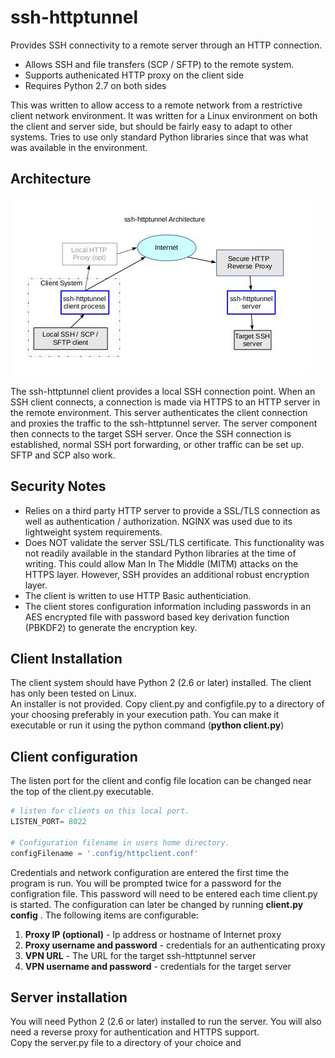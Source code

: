 # ssh-httptunnel
Provides SSH connectivity to a remote server through an HTTP connection.
* Allows SSH and file transfers (SCP / SFTP) to the remote system.
* Supports authenicated HTTP proxy on the client side
* Requires Python 2.7 on both sides

This was written to allow access to a remote network from a restrictive client network environment. It was written for a Linux environment on both the client and server side, but should be fairly easy to adapt to other systems. Tries to use only standard Python libraries since that was what was available in the environment.

## Architecture
![alt text](https://github.com/FixItDad/ssh-httptunnel/raw/master/docs/architecture.jpg "Architecture diagram showing connection flow from an SSH client to the local ssh-httptunnel client though an optional HTTP to the Internet. The connection hits an HTTP server on the target network side and is proxied to the ssh-httptunnel server which connects to an SSH server on the local network to complete the SSH connection.")

The ssh-httptunnel client provides a local SSH connection point. When an SSH client connects, a connection is made via HTTPS to an HTTP server in the remote environment. This server authenticates the client connection and proxies the traffic to the ssh-httptunnel server. The server component then connects to the target SSH server. Once the SSH connection is established, normal SSH port forwarding, or other traffic can be set up. SFTP and SCP also work.

## Security Notes
* Relies on a third party HTTP server to provide a SSL/TLS connection as well as authentication / authorization. NGINX was used due to its lightweight system requirements.
* Does NOT validate the server SSL/TLS certificate. This functionality was not readily available in the standard Python libraries at the time of writing. This could allow Man In The Middle (MITM) attacks on the HTTPS layer. However, SSH provides an additional robust encryption layer.
* The client is written to use HTTP Basic authenticiation.
* The client stores configuration information including passwords in an AES encrypted file with password based key derivation function (PBKDF2) to generate the encryption key.

## Client Installation
The client system should have Python 2 (2.6 or later) installed. The client has only been tested on Linux.  
An installer is not provided. Copy client.py and configfile.py to a directory of your choosing preferably in your execution path. You can make it executable or run it using the python command (**python client.py**)

## Client configuration
The listen port for the client and config file location can be changed near the top of the client.py executable. 
```python
# listen for clients on this local port.
LISTEN_PORT= 8022

# Configuration filename in users home directory.
configFilename = '.config/httpclient.conf'
```
Credentials and network configuration are entered the first time the program is run. You will be prompted twice for a password for the configration file. This password will need to be entered each time client.py is started. The configuration can later be changed by running **client.py config** . The following items are configurable:
1. **Proxy IP (optional)** - Ip address or hostname of Internet proxy
2. **Proxy username and password** - credentials for an authenticating proxy
1. **VPN URL** - The URL for the target ssh-httptunnel server
1. **VPN username and password** - credentials for the target server

## Server installation
You will need Python 2 (2.6 or later) installed to run the server. You will also need a reverse proxy for authentication and HTTPS support.  
Copy the server.py file to a directory of your choice and
